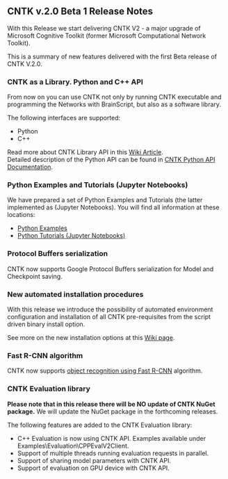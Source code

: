 ## CNTK v.2.0 Beta 1 Release Notes

With this Release we start delivering CNTK V2 - a major upgrade of Microsoft Cognitive Toolkit (former Microsoft Computational Network Toolkit).

This is a summary of new features delivered with the first Beta release of CNTK V.2.0.

### CNTK as a Library. Python and C++ API
From now on you can use CNTK not only by running CNTK executable and programming the Networks with BrainScript, but also as a software library.

The following interfaces are supported:

* Python
* C++

Read more about CNTK Library API in this [Wiki Article](https://github.com/microsoft/cntk/wiki/CNTK-Library-API).  
Detailed description of the Python API can be found in [CNTK Python API Documentation](https://cntk.ai/pythondocs/).

### Python Examples and Tutorials (Jupyter Notebooks)

We have prepared a set of Python Examples and Tutorials (the latter implemented as (Jupyter Notebooks). You will find all information at these locations:

* [Python Examples](https://cntk.ai/pythondocs/examples.html)
* [Python Tutorials (Jupyter Notebooks)](https://cntk.ai/pythondocs/tutorials.html)

### Protocol Buffers serialization

CNTK now supports Google Protocol Buffers serialization for Model and Checkpoint saving.

### New automated installation procedures

With this release we introduce the possibility of automated environment configuration and installation of all CNTK pre-requisites from the script driven binary install option. 

See more on the new installation options at this [Wiki page](./Setup-CNTK-on-your-machine).

### Fast R-CNN algorithm

CNTK now supports [object recognition using Fast R-CNN](../Object-Detection-using-Fast-R-CNN.md) algorithm.


### CNTK Evaluation library

**Please note that in this release there will be NO update of CNTK NuGet package.** We will update the NuGet package in the forthcoming releases.

The following features are added to the CNTK Evaluation library:
* C++ Evaluation is now using CNTK API. Examples available under Examples\Evaluation\CPPEvalV2Client.
* Support of multiple threads running evaluation requests in parallel. 
* Support of sharing model parameters with CNTK API. 
* Support of evaluation on GPU device with CNTK API. 
